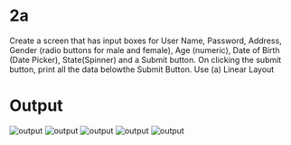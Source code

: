 # 2a
Create a screen that has input boxes for User Name, Password, Address, Gender (radio buttons for male and female), Age (numeric), Date of Birth (Date Picker), State(Spinner) and a Submit button. On clicking the submit button, print all the data belowthe Submit Button. Use
(a) Linear Layout
# Output
![output](2a1.jpg)
![output](2a2.jpg)
![output](2a3.jpg)
![output](2a4.jpg)
![output](2a5.jpg)
